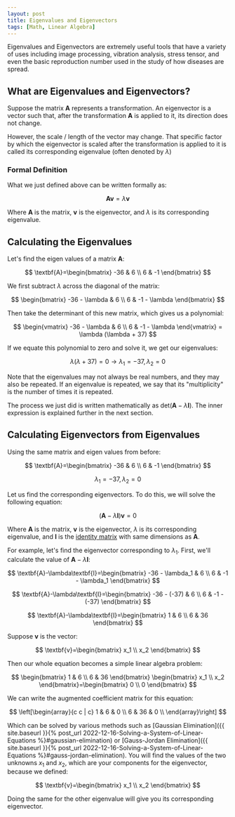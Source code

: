 ```yaml
---
layout: post
title: Eigenvalues and Eigenvectors
tags: [Math, Linear Algebra]
---
```


Eigenvalues and Eigenvectors are extremely useful tools that have a variety of uses including image processing, vibration analysis, stress tensor, and even the basic reproduction number used in the study of how diseases are spread.

## What are Eigenvalues and Eigenvectors?

Suppose the matrix $\textbf{A}$ represents a transformation. An eigenvector is a vector such that, after the transformation $\textbf{A}$ is applied to it, its direction does not change.

However, the scale / length of the vector may change. That specific factor by which the eigenvector is scaled after the transformation is applied to it is called its corresponding eigenvalue (often denoted by $\lambda$)

### Formal Definition

What we just defined above can be written formally as:

$$
\textbf{Av}=\lambda\textbf{v}
$$

Where $\textbf{A}$ is the matrix, $\textbf{v}$ is the eigenvector, and $\lambda$ is its corresponding eigenvalue.

## Calculating the Eigenvalues

Let's find the eigen values of a matrix $\textbf{A}$:

$$
\textbf{A}=\begin{bmatrix} -36 & 6 \\ 6 & -1 \end{bmatrix}
$$

We first subtract $\lambda$ across the diagonal of the matrix:

$$
\begin{bmatrix} -36 - \lambda & 6 \\ 6 & -1 - \lambda \end{bmatrix}
$$

Then take the determinant of this new matrix, which gives us a polynomial:

$$
\begin{vmatrix} -36 - \lambda & 6 \\ 6 & -1 - \lambda \end{vmatrix} = \lambda (\lambda + 37)
$$

If we equate this polynomial to zero and solve it, we get our eigenvalues:

$$
\lambda (\lambda + 37)=0\rightarrow\lambda_{1}=-37,\lambda_{2}=0
$$

Note that the eigenvalues may not always be real numbers, and they may also be repeated. If an eigenvalue is repeated, we say that its "multiplicity" is the number of times it is repeated.

The process we just did is written mathematically as $\text{det}(\textbf{A} - \lambda\textbf{I})$. The inner expression is explained further in the next section.

## Calculating Eigenvectors from Eigenvalues

Using the same matrix and eigen values from before:

$$
\textbf{A}=\begin{bmatrix} -36 & 6 \\ 6 & -1 \end{bmatrix}
$$

$$
\lambda_{1}=-37,\lambda_{2}=0
$$

Let us find the corresponding eigenvectors. To do this, we will solve the following equation:

$$
(\textbf{A}-\lambda\textbf{I})\textbf{v}=0
$$

Where $\textbf{A}$ is the matrix, $\textbf{v}$ is the eigenvector, $\lambda$ is its corresponding eigenvalue, and $\textbf{I}$ is the [identity matrix](https://en.wikipedia.org/wiki/Identity_matrix) with same dimensions as $\textbf{A}$.

For example, let's find the eigenvector corresponding to $\lambda_{1}$. First, we'll calculate the value of $\textbf{A}-\lambda\textbf{I}$:

$$
\textbf{A}-\lambda\textbf{I}=\begin{bmatrix} -36 - \lambda_1 & 6 \\ 6 & -1 - \lambda_1 \end{bmatrix}
$$

$$
\textbf{A}-\lambda\textbf{I}=\begin{bmatrix} -36 - (-37) & 6 \\ 6 & -1 - (-37) \end{bmatrix}
$$

$$
\textbf{A}-\lambda\textbf{I}=\begin{bmatrix} 1 & 6 \\ 6 & 36 \end{bmatrix}
$$

Suppose $\textbf{v}$ is the vector:

$$
\textbf{v}=\begin{bmatrix} x_1 \\ x_2 \end{bmatrix}
$$

Then our whole equation becomes a simple linear algebra problem:

$$
\begin{bmatrix} 1 & 6 \\ 6 & 36 \end{bmatrix} \begin{bmatrix} x_1 \\ x_2 \end{bmatrix}=\begin{bmatrix} 0 \\ 0 \end{bmatrix}
$$

We can write the augmented coefficient matrix for this equation:

$$
\left[\begin{array}{c c | c} 1 & 6 & 0 \\ 6 & 36 & 0 \\ \end{array}\right]
$$

Which can be solved by various methods such as [Gaussian Elimination]({{ site.baseurl }}{% post_url 2022-12-16-Solving-a-System-of-Linear-Equations %}#gaussian-elimination) or [Gauss-Jordan Elimination]({{ site.baseurl }}{% post_url 2022-12-16-Solving-a-System-of-Linear-Equations %}#gauss-jordan-elimination). You will find the values of the two unknowns $x_1$ and $x_2$, which are your components for the eigenvector, because we defined:

$$
\textbf{v}=\begin{bmatrix} x_1 \\ x_2 \end{bmatrix}
$$

Doing the same for the other eigenvalue will give you its corresponding eigenvector.
